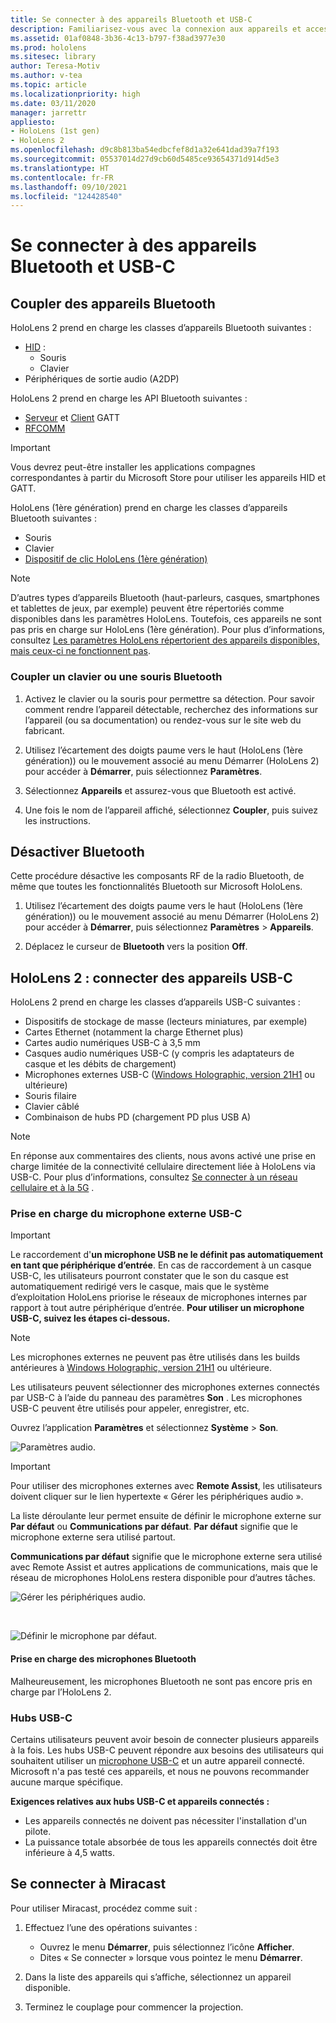 ```yaml
---
title: Se connecter à des appareils Bluetooth et USB-C
description: Familiarisez-vous avec la connexion aux appareils et accessoires Bluetooth et USB-C à partir de vos appareils HoloLens de réalité mixte.
ms.assetid: 01af0848-3b36-4c13-b797-f38ad3977e30
ms.prod: hololens
ms.sitesec: library
author: Teresa-Motiv
ms.author: v-tea
ms.topic: article
ms.localizationpriority: high
ms.date: 03/11/2020
manager: jarrettr
appliesto:
- HoloLens (1st gen)
- HoloLens 2
ms.openlocfilehash: d9c8b813ba54edbcfef8d1a32e641dad39a7f193
ms.sourcegitcommit: 05537014d27d9cb60d5485ce93654371d914d5e3
ms.translationtype: HT
ms.contentlocale: fr-FR
ms.lasthandoff: 09/10/2021
ms.locfileid: "124428540"
---
```

# <a name="connect-to-bluetooth-and-usb-c-devices"></a>Se connecter à des appareils Bluetooth et USB-C

## <a name="pair-bluetooth-devices"></a>Coupler des appareils Bluetooth

HoloLens 2 prend en charge les classes d’appareils Bluetooth suivantes :

- [HID](/windows-hardware/drivers/hid/) :
    - Souris
    - Clavier
- Périphériques de sortie audio (A2DP)

HoloLens 2 prend en charge les API Bluetooth suivantes :
- [Serveur](/windows/uwp/devices-sensors/gatt-server) et [Client](/windows/uwp/devices-sensors/gatt-client) GATT
- [RFCOMM](/windows/uwp/devices-sensors/send-or-receive-files-with-rfcomm)
>[!IMPORTANT]
> Vous devrez peut-être installer les applications compagnes correspondantes à partir du Microsoft Store pour utiliser les appareils HID et GATT.

HoloLens (1ère génération) prend en charge les classes d’appareils Bluetooth suivantes :

- Souris
- Clavier
- [Dispositif de clic HoloLens (1ère génération)](hololens1-clicker.md)

> [!NOTE]
> D’autres types d’appareils Bluetooth (haut-parleurs, casques, smartphones et tablettes de jeux, par exemple) peuvent être répertoriés comme disponibles dans les paramètres HoloLens. Toutefois, ces appareils ne sont pas pris en charge sur HoloLens (1ère génération). Pour plus d’informations, consultez [Les paramètres HoloLens répertorient des appareils disponibles, mais ceux-ci ne fonctionnent pas](hololens-troubleshooting.md#devices-listed-as-available-in-settings-dont-work).

### <a name="pair-a-bluetooth-keyboard-or-mouse"></a>Coupler un clavier ou une souris Bluetooth

1. Activez le clavier ou la souris pour permettre sa détection. Pour savoir comment rendre l’appareil détectable, recherchez des informations sur l’appareil (ou sa documentation) ou rendez-vous sur le site web du fabricant.

1. Utilisez l’écartement des doigts paume vers le haut (HoloLens (1ère génération)) ou le mouvement associé au menu Démarrer (HoloLens 2) pour accéder à **Démarrer**, puis sélectionnez **Paramètres**.

1. Sélectionnez **Appareils** et assurez-vous que Bluetooth est activé.  

1. Une fois le nom de l’appareil affiché, sélectionnez **Coupler**, puis suivez les instructions.

## <a name="disable-bluetooth"></a>Désactiver Bluetooth

Cette procédure désactive les composants RF de la radio Bluetooth, de même que toutes les fonctionnalités Bluetooth sur Microsoft HoloLens.

1. Utilisez l’écartement des doigts paume vers le haut (HoloLens (1ère génération)) ou le mouvement associé au menu Démarrer (HoloLens 2) pour accéder à **Démarrer**, puis sélectionnez **Paramètres** > **Appareils**.

1. Déplacez le curseur de **Bluetooth** vers la position **Off**.

## <a name="hololens-2-connect-usb-c-devices"></a>HoloLens 2 : connecter des appareils USB-C

HoloLens 2 prend en charge les classes d’appareils USB-C suivantes :

- Dispositifs de stockage de masse (lecteurs miniatures, par exemple)
- Cartes Ethernet (notamment la charge Ethernet plus)
- Cartes audio numériques USB-C à 3,5 mm
- Casques audio numériques USB-C (y compris les adaptateurs de casque et les débits de chargement)
- Microphones externes USB-C ([Windows Holographic, version 21H1](hololens-release-notes.md#windows-holographic-version-21h1) ou ultérieure)
- Souris filaire
- Clavier câblé
- Combinaison de hubs PD (chargement PD plus USB A)


> [!NOTE]
> En réponse aux commentaires des clients, nous avons activé une prise en charge limitée de la connectivité cellulaire directement liée à HoloLens via USB-C. Pour plus d’informations, consultez [Se connecter à un réseau cellulaire et à la 5G](hololens-cellular.md) .

### <a name="usb-c-external-microphone-support"></a>Prise en charge du microphone externe USB-C

> [!IMPORTANT]
> Le raccordement d'**un microphone USB ne le définit pas automatiquement en tant que périphérique d’entrée**. En cas de raccordement à un casque USB-C, les utilisateurs pourront constater que le son du casque est automatiquement redirigé vers le casque, mais que le système d’exploitation HoloLens priorise le réseaux de microphones internes par rapport à tout autre périphérique d’entrée. **Pour utiliser un microphone USB-C, suivez les étapes ci-dessous.**

> [!NOTE]
> Les microphones externes ne peuvent pas être utilisés dans les builds antérieures à [Windows Holographic, version 21H1](hololens-release-notes.md#windows-holographic-version-21h1) ou ultérieure. 

Les utilisateurs peuvent sélectionner des microphones externes connectés par USB-C à l’aide du panneau des paramètres **Son** . Les microphones USB-C peuvent être utilisés pour appeler, enregistrer, etc.

Ouvrez l’application **Paramètres** et sélectionnez **Système** > **Son**.

![Paramètres audio.](images/usbc-mic-1.jpg)

> [!IMPORTANT]
> Pour utiliser des microphones externes avec **Remote Assist**, les utilisateurs doivent cliquer sur le lien hypertexte « Gérer les périphériques audio ».
>
> La liste déroulante leur permet ensuite de définir le microphone externe sur **Par défaut** ou **Communications par défaut**. **Par défaut** signifie que le microphone externe sera utilisé partout.
>
> **Communications par défaut** signifie que le microphone externe sera utilisé avec Remote Assist et autres applications de communications, mais que le réseau de microphones HoloLens restera disponible pour d’autres tâches.

![Gérer les périphériques audio.](images/usbc-mic-2.png)

<br>

![Définir le microphone par défaut.](images/usbc-mic-3.jpg)

#### <a name="what-about-bluetooth-microphone-support"></a>Prise en charge des microphones Bluetooth

Malheureusement, les microphones Bluetooth ne sont pas encore pris en charge par l’HoloLens 2.

### <a name="usb-c-hubs"></a>Hubs USB-C

Certains utilisateurs peuvent avoir besoin de connecter plusieurs appareils à la fois. Les hubs USB-C peuvent répondre aux besoins des utilisateurs qui souhaitent utiliser un [microphone USB-C](#usb-c-external-microphone-support) et un autre appareil connecté. Microsoft n'a pas testé ces appareils, et nous ne pouvons recommander aucune marque spécifique.

**Exigences relatives aux hubs USB-C et appareils connectés :**

- Les appareils connectés ne doivent pas nécessiter l'installation d'un pilote.
- La puissance totale absorbée de tous les appareils connectés doit être inférieure à 4,5 watts.

## <a name="connect-to-miracast"></a>Se connecter à Miracast

Pour utiliser Miracast, procédez comme suit :

1. Effectuez l’une des opérations suivantes :  

   - Ouvrez le menu **Démarrer**, puis sélectionnez l’icône **Afficher**.
   - Dites « Se connecter » lorsque vous pointez le menu **Démarrer**.  

1. Dans la liste des appareils qui s’affiche, sélectionnez un appareil disponible.

1. Terminez le couplage pour commencer la projection.
